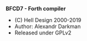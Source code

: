 **BFCD7 - Forth compiler**

- (C) Hell Design 2000-2019
- Author: Alexandr Darkman
- Released under GPLv2

